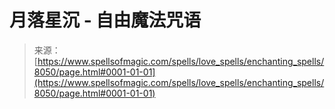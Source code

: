 <!--yml

类别：未分类

日期：2024-06-12 18:43:15

-->

# 月落星沉 - 自由魔法咒语

> 来源：[https://www.spellsofmagic.com/spells/love_spells/enchanting_spells/8050/page.html#0001-01-01](https://www.spellsofmagic.com/spells/love_spells/enchanting_spells/8050/page.html#0001-01-01)
